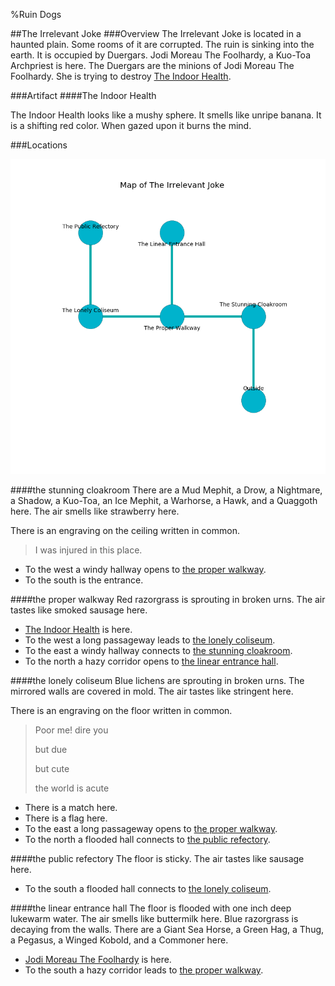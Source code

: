 %Ruin Dogs

##The Irrelevant Joke
###Overview
The Irrelevant Joke is located in a haunted plain. Some rooms of it are corrupted. The ruin is sinking into the earth. It is occupied by Duergars. <a name="Jodi-Moreau-The-Foolhardy"></a>Jodi Moreau The Foolhardy, a Kuo-Toa Archpriest is here. The Duergars are the minions of Jodi Moreau The Foolhardy. She  is trying to destroy [The Indoor Health](#The-Indoor-Health). 



###Artifact
####<a name="The-Indoor-Health"></a>The Indoor Health


The Indoor Health looks like a mushy sphere. It smells like unripe banana. It is a shifting red color. When gazed upon it burns the mind. 





###Locations


![](../v2/images/The-Irrelevant-Joke.png)

####<a name="the-stunning-cloakroom"></a>the stunning cloakroom
There are a Mud Mephit, a Drow, a Nightmare, a Shadow, a Kuo-Toa, an Ice Mephit, a Warhorse, a Hawk, and a Quaggoth here. The air smells like strawberry here. 

There is an engraving on the ceiling written in common. 

> I was injured in this place.
>


* To the west a windy hallway opens to [the proper walkway](#the-proper-walkway).
* To the south is the entrance.


####<a name="the-proper-walkway"></a>the proper walkway
Red razorgrass is sprouting in broken urns. The air tastes like smoked sausage here. 



* [The Indoor Health](#The-Indoor-Health) is here.
* To the west a long passageway leads to [the lonely coliseum](#the-lonely-coliseum).
* To the east a windy hallway connects to [the stunning cloakroom](#the-stunning-cloakroom).
* To the north a hazy corridor opens to [the linear entrance hall](#the-linear-entrance-hall).


####<a name="the-lonely-coliseum"></a>the lonely coliseum
Blue lichens are sprouting in broken urns. The mirrored walls are covered in mold. The air tastes like stringent here. 

There is an engraving on the floor written in common. 

> Poor me! dire you
>
> but due
>
> but cute
>
> the world is acute
>


* There is a match here.
* There is a flag here.
* To the east a long passageway opens to [the proper walkway](#the-proper-walkway).
* To the north a flooded hall connects to [the public refectory](#the-public-refectory).


####<a name="the-public-refectory"></a>the public refectory
The floor is sticky. The air tastes like sausage here. 



* To the south a flooded hall connects to [the lonely coliseum](#the-lonely-coliseum).


####<a name="the-linear-entrance-hall"></a>the linear entrance hall
The floor is flooded with one inch deep lukewarm water. The air smells like buttermilk here. Blue razorgrass is decaying from the walls. There are a Giant Sea Horse, a Green Hag, a Thug, a Pegasus, a Winged Kobold, and a Commoner here. 



* [Jodi Moreau The Foolhardy](#Jodi-Moreau-The-Foolhardy) is here.
* To the south a hazy corridor leads to [the proper walkway](#the-proper-walkway).


